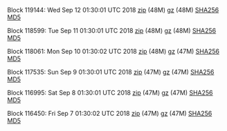 Block 119144: Wed Sep 12 01:30:01 UTC 2018 [zip](https://files.01coin.io/mainnet/2018-09-12/bootstrap.dat.zip) (48M) [gz](https://files.01coin.io/mainnet/2018-09-12/bootstrap.dat.tar.gz) (48M) [SHA256](https://files.01coin.io/mainnet/2018-09-12/sha256.txt) [MD5](https://files.01coin.io/mainnet/2018-09-12/md5.txt)

Block 118599: Tue Sep 11 01:30:01 UTC 2018 [zip](https://files.01coin.io/mainnet/2018-09-11/bootstrap.dat.zip) (48M) [gz](https://files.01coin.io/mainnet/2018-09-11/bootstrap.dat.tar.gz) (48M) [SHA256](https://files.01coin.io/mainnet/2018-09-11/sha256.txt) [MD5](https://files.01coin.io/mainnet/2018-09-11/md5.txt)

Block 118061: Mon Sep 10 01:30:02 UTC 2018 [zip](https://files.01coin.io/mainnet/2018-09-10/bootstrap.dat.zip) (48M) [gz](https://files.01coin.io/mainnet/2018-09-10/bootstrap.dat.tar.gz) (47M) [SHA256](https://files.01coin.io/mainnet/2018-09-10/sha256.txt) [MD5](https://files.01coin.io/mainnet/2018-09-10/md5.txt)

Block 117535: Sun Sep  9 01:30:01 UTC 2018 [zip](https://files.01coin.io/mainnet/2018-09-09/bootstrap.dat.zip) (47M) [gz](https://files.01coin.io/mainnet/2018-09-09/bootstrap.dat.tar.gz) (47M) [SHA256](https://files.01coin.io/mainnet/2018-09-09/sha256.txt) [MD5](https://files.01coin.io/mainnet/2018-09-09/md5.txt)

Block 116995: Sat Sep  8 01:30:01 UTC 2018 [zip](https://files.01coin.io/mainnet/2018-09-08/bootstrap.dat.zip) (47M) [gz](https://files.01coin.io/mainnet/2018-09-08/bootstrap.dat.tar.gz) (47M) [SHA256](https://files.01coin.io/mainnet/2018-09-08/sha256.txt) [MD5](https://files.01coin.io/mainnet/2018-09-08/md5.txt)

Block 116450: Fri Sep  7 01:30:02 UTC 2018 [zip](https://files.01coin.io/mainnet/2018-09-07/bootstrap.dat.zip) (47M) [gz](https://files.01coin.io/mainnet/2018-09-07/bootstrap.dat.tar.gz) (47M) [SHA256](https://files.01coin.io/mainnet/2018-09-07/sha256.txt) [MD5](https://files.01coin.io/mainnet/2018-09-07/md5.txt)
